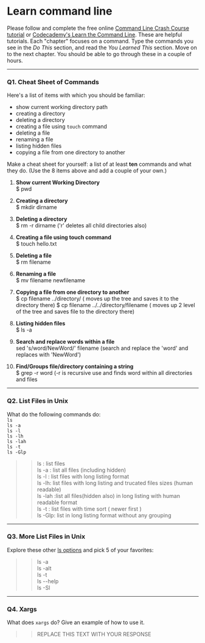 # Learn command line

Please follow and complete the free online [Command Line Crash Course
tutorial](https://web.archive.org/web/20160708171659/http://cli.learncodethehardway.org/book/) or [Codecademy's Learn the Command Line](https://www.codecademy.com/learn/learn-the-command-line). These are helpful tutorials. Each "chapter" focuses on a command. Type the commands you see in the _Do This_ section, and read the _You Learned This_ section. Move on to the next chapter. You should be able to go through these in a couple of hours.

---

### Q1.  Cheat Sheet of Commands  

Here's a list of items with which you should be familiar:  
* show current working directory path
* creating a directory
* deleting a directory
* creating a file using `touch` command
* deleting a file
* renaming a file
* listing hidden files
* copying a file from one directory to another

Make a cheat sheet for yourself: a list of at least **ten** commands and what they do.  (Use the 8 items above and add a couple of your own.)  

> >
1. __Show current Working Directory__  
   $ pwd

2. __Creating a directory__  
$ mkdir dirname

3. __Deleting a directory__  
$ rm -r dirname ('r' deletes all child directories also)

4. __Creating a file using touch command__  
$ touch hello.txt

5. __Deleting a file__  
$ rm filename

6. __Renaming a file__  
$ mv filename newfilename

7. __Copying a file from one directory to another__  
$ cp filename ../directory/ ( moves up the tree and saves it to the directory there)
$ cp filename ../../directory/filename ( moves up 2 level of the tree and saves file to the directory there)

8. __Listing hidden files__   
$ ls -a

9. __Search and replace words within a file__  
sed 's/word/NewWord/' filename (search and replace the 'word' and replaces with 'NewWord')

10. __Find/Groups file/directory containing a string__  
$ grep -r word (-r is recursive use and finds word within all directories and files

---

### Q2.  List Files in Unix   

What do the following commands do:  
`ls`  
`ls -a`  
`ls -l`  
`ls -lh`  
`ls -lah`  
`ls -t`  
`ls -Glp`  

> >ls : list files  
ls -a : list all files (including hidden)  
ls -l : list files with long listing format  
ls -lh: list files with long listing and trucated files sizes (human readable)  
ls -lah :list all files(hidden also) in long listing with human readable format  
ls -t : list files with time sort ( newer first )  
ls -Glp: list in long listing format without any grouping  


---

### Q3.  More List Files in Unix  

Explore these other [ls options](http://www.techonthenet.com/unix/basic/ls.php) and pick 5 of your favorites:

> >ls -a  
ls -alt  
ls -t  
ls --help  
ls -Sl   

---

### Q4.  Xargs   

What does `xargs` do? Give an example of how to use it.

> > REPLACE THIS TEXT WITH YOUR RESPONSE

 


